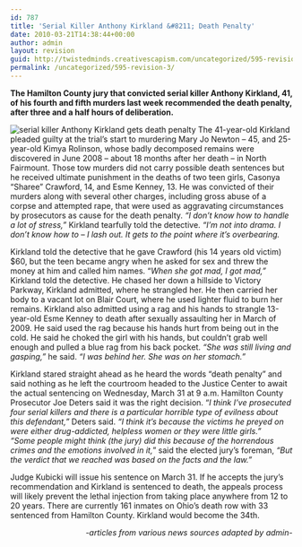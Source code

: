 ```yaml
---
id: 787
title: 'Serial Killer Anthony Kirkland &#8211; Death Penalty'
date: 2010-03-21T14:38:44+00:00
author: admin
layout: revision
guid: http://twistedminds.creativescapism.com/uncategorized/595-revision-3/
permalink: /uncategorized/595-revision-3/
---
```

<p class="dropcap-first">
  <strong>The Hamilton County jury that convicted serial killer Anthony Kirkland, 41, of his fourth and fifth murders last week recommended the death penalty, after three and a half hours of deliberation.</strong>
</p>

<img src="img/post/AnthonyKirkland.jpg" title="serial killer Anthony Kirkland" alt="serial killer Anthony Kirkland gets death penalty" class="left" /> The 41-year-old Kirkland pleaded guilty at the trial&#8217;s start to murdering Mary Jo Newton &#8211; 45, and 25-year-old Kimya Rolinson, whose badly decomposed remains were discovered in June 2008 – about 18 months after her death – in North Fairmount. Those tow murders did not carry possible death sentences but he received ultimate punishment in the deaths of two teen girls, Casonya &#8220;Sharee&#8221; Crawford, 14, and Esme Kenney, 13. He was convicted of their murders along with several other charges, including gross abuse of a corpse and attempted rape, that were used as aggravating circumstances by prosecutors as cause for the death penalty. _&#8220;I don&#8217;t know how to handle a lot of stress,&#8221;_ Kirkland tearfully told the detective. _&#8220;I&#8217;m not into drama. I don&#8217;t know how to – I lash out. It gets to the point where it&#8217;s overbearing._

Kirkland told the detective that he gave Crawford (his 14 years old victim) $60, but the teen became angry when he asked for sex and threw the money at him and called him names. &#8220;_When she got mad, I got mad,&#8221;_ Kirkland told the detective. He chased her down a hillside to Victory Parkway, Kirkland admitted, where he strangled her. He then carried her body to a vacant lot on Blair Court, where he used lighter fluid to burn her remains. Kirkland also admitted using a rag and his hands to strangle 13-year-old Esme Kenney to death after sexually assaulting her in March of 2009. He said used the rag because his hands hurt from being out in the cold. He said he choked the girl with his hands, but couldn&#8217;t grab well enough and pulled a blue rag from his back pocket. _&#8220;She was still living and gasping,&#8221;_ he said. _&#8220;I was behind her. She was on her stomach.&#8221;_

Kirkland stared straight ahead as he heard the words &#8220;death penalty&#8221; and said nothing as he left the courtroom headed to the Justice Center to await the actual sentencing on Wednesday, March 31 at 9 a.m. Hamilton County Prosecutor Joe Deters said it was the right decision. &#8220;_I think I’ve prosecuted four serial killers and there is a particular horrible type of evilness about this defendant,&#8221;_ Deters said. _&#8220;I think it’s because the victims he preyed on were either drug-addicted, helpless women or they were little girls.&#8221;_  
_&#8220;Some people might think (the jury) did this because of the horrendous crimes and the emotions involved in it,_&#8221; said the elected jury&#8217;s foreman, _&#8220;But the verdict that we reached was based on the facts and the law.&#8221;_

Judge Kubicki will issue his sentence on March 31. If he accepts the jury’s recommendation and Kirkland is sentenced to death, the appeals process will likely prevent the lethal injection from taking place anywhere from 12 to 20 years. There are currently 161 inmates on Ohio’s death row with 33 sentenced from Hamilton County. Kirkland would become the 34th.

<p style="text-align: right;">
  <em>-articles from various news sources adapted by admin- </em>
</p>